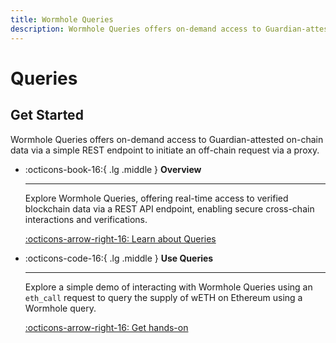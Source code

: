 ```yaml
---
title: Wormhole Queries
description: Wormhole Queries offers on-demand access to Guardian-attested on-chain data via a simple REST endpoint to initiate an off-chain request via a proxy.
---
```


# Queries

## Get Started

Wormhole Queries offers on-demand access to Guardian-attested on-chain data via a simple REST endpoint to initiate an off-chain request via a proxy.

<div class="grid cards" markdown>

-   :octicons-book-16:{ .lg .middle } **Overview**

    ---

    Explore Wormhole Queries, offering real-time access to verified blockchain data via a REST API endpoint, enabling secure cross-chain interactions and verifications.

    [:octicons-arrow-right-16: Learn about Queries](/docs/build/applications/queries/overview/)

-   :octicons-code-16:{ .lg .middle } **Use Queries**

    ---

    Explore a simple demo of interacting with Wormhole Queries using an `eth_call` request to query the supply of wETH on Ethereum using a Wormhole query.

    [:octicons-arrow-right-16: Get hands-on](/docs/build/applications/queries/use-queries/)

</div>
